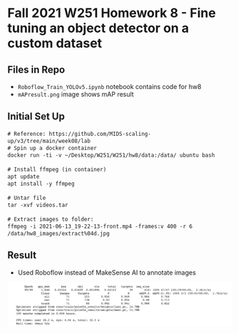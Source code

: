 # Fall 2021 W251 Homework 8 - Fine tuning an object detector on a custom dataset

## Files in Repo
- `Roboflow_Train_YOLOv5.ipynb` notebook contains code for hw8
- `mAPresult.png` image shows mAP result

## Initial Set Up

```
# Reference: https://github.com/MIDS-scaling-up/v3/tree/main/week08/lab
# Spin up a docker container
docker run -ti -v ~/Desktop/W251/W251/hw8/data:/data/ ubuntu bash

# Install ffmpeg (in container)
apt update 
apt install -y ffmpeg

# Untar file
tar -xvf videos.tar

# Extract images to folder: 
ffmpeg -i 2021-06-13_19-22-13-front.mp4 -frames:v 400 -r 6 /data/hw8_images/extract%04d.jpg
```

## Result

- Used Roboflow instead of MakeSense AI to annotate images

![image](mAPresult.png) 